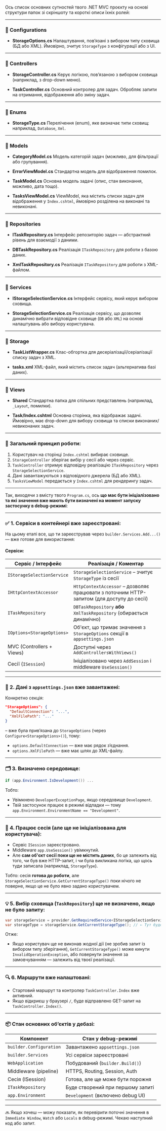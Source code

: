 Ось список основних сутностей твого .NET MVC проєкту на основі структури папок зі скріншоту та короткі описи їхніх ролей:

---

### 📁 **Configurations**

* **StorageOptions.cs**
  Налаштування, пов’язані з вибором типу сховища (БД або XML). Ймовірно, зчитує `StorageType` з конфігурації або з UI.

---

### 📁 **Controllers**

* **StorageController.cs**
  Керує логікою, пов’язаною з вибором сховища (наприклад, з drop-down меню).

* **TaskController.cs**
  Основний контролер для задач. Обробляє запити на отримання, відображення або зміну задач.

---

### 📁 **Enums**

* **StorageType.cs**
  Перелічення (enum), яке визначає типи сховищ: наприклад, `Database`, `Xml`.

---

### 📁 **Models**

* **CategoryModel.cs**
  Модель категорій задач (можливо, для фільтрації або групування).

* **ErrorViewModel.cs**
  Стандартна модель для відображення помилок.

* **TaskModel.cs**
  Основна модель задачі (опис, стан виконання, можливо, дата тощо).

* **TasksViewModel.cs**
  ViewModel, яка містить списки задач для відображення у `Index.cshtml`, ймовірно розділена на виконані та невиконані.

---

### 📁 **Repositories**

* **ITaskRepository.cs**
  Інтерфейс репозиторію задач — абстрактний рівень для взаємодії з даними.

* **DBTaskRepository.cs**
  Реалізація `ITaskRepository` для роботи з базою даних.

* **XmlTaskRepository.cs**
  Реалізація `ITaskRepository` для роботи з XML-файлом.

---

### 📁 **Services**

* **IStorageSelectionService.cs**
  Інтерфейс сервісу, який керує вибором сховища.

* **StorageSelectionService.cs**
  Реалізація сервісу, що дозволяє динамічно вибрати відповідне сховище (`DB` або `XML`) на основі налаштувань або вибору користувача.

---

### 📁 **Storage**

* **TaskListWrapper.cs**
  Клас-обгортка для десеріалізації/серіалізації списку задач з XML.

* **tasks.xml**
  XML-файл, який містить список задач (альтернатива базі даних).

---

### 📁 **Views**

* **Shared**
  Стандартна папка для спільних представлень (наприклад, `_Layout`, помилки).

* **Task/Index.cshtml**
  Основна сторінка, яка відображає задачі. Ймовірно, має drop-down для вибору сховища та списки виконаних/невиконаних задач.

---

### 🔁 **Загальний принцип роботи:**

1. Користувач на сторінці `Index.cshtml` вибирає сховище.
2. `StorageController` зберігає вибір у сесії або через сервіс.
3. `TaskController` отримує відповідну реалізацію `ITaskRepository` через `StorageSelectionService`.
4. Дані завантажуються з відповідного джерела (БД або XML).
5. `TasksViewModel` передається у `Index.cshtml` для рендерингу задач.

---

Так, виходячи з вмісту твого `Program.cs`, ось **що має бути ініціалізовано та які значення вже мають бути визначені на момент запуску застосунку в debug-режимі**:

---

### ✅ **1. Сервіси в контейнері вже зареєстровані:**

На цьому етапі все, що ти зареєстрував через `builder.Services.Add...()` — вже готове для використання:

#### Сервіси:

| Сервіс / Інтерфейс         | Реалізація / Коментар                                                                     |
| -------------------------- | ----------------------------------------------------------------------------------------- |
| `IStorageSelectionService` | `StorageSelectionService` – зчитує `StorageType` із сесії                                 |
| `IHttpContextAccessor`     | `HttpContextAccessor` – дозволяє працювати з поточним HTTP-запитом (для доступу до сесії) |
| `ITaskRepository`          | `DBTaskRepository` **або** `XmlTaskRepository` (обирається динамічно)                     |
| `IOptions<StorageOptions>` | Об'єкт, що тримає значення з `StorageOptions` секції в `appsettings.json`                 |
| MVC (Controllers + Views)  | Доступні через `AddControllersWithViews()`                                                |
| Сесії (`ISession`)         | Ініціалізовано через `AddSession` і middleware `UseSession()`                             |

---

### 🧾 **2. Дані з `appsettings.json` вже завантажені:**

Конкретно секція:

```json
"StorageOptions": {
  "DefaultConnection": "...",
  "XmlFilePath": "..."
}
```

– вже була прив’язана до `StorageOptions` (через `Configure<StorageOptions>()`), тому:

* `options.DefaultConnection` — вже має рядок з’єднання.
* `options.XmlFilePath` — вже має шлях до XML-файлу.

---

### 🗂️ **3. Визначено середовище:**

```csharp
if (app.Environment.IsDevelopment()) ...
```

Тобто:

* Увімкнено `DeveloperExceptionPage`, якщо середовище `Development`.
* Твій застосунок працює в режимі відладки — тому `app.Environment.EnvironmentName == "Development"`.

---

### 🧠 **4. Працює сесія (але ще не ініціалізована для користувача):**

* Сервіс `ISession` зареєстровано.
* Middleware `app.UseSession()` увімкнутий.
* Але **сам об'єкт сесії поки ще не містить даних**, бо це залежить від того, чи був вже HTTP-запит, і чи була викликана логіка, що щось туди записала (наприклад, `StorageType`).

Тобто: сесія **готова до роботи**, але `StorageSelectionService.GetCurrentStorageType()` поки нічого не поверне, якщо це не було явно задано користувачем.

---

### 💡 **5. Вибір сховища (`TaskRepository`) ще не визначено, якщо не було запиту:**

```csharp
var storageService = provider.GetRequiredService<IStorageSelectionService>();
var storageType = storageService.GetCurrentStorageType(); // ← Тут буде Default або Exception
```

Отже:

* Якщо користувач ще не виконав жодної дії (не зробив запит із вибором типу зберігання), `GetCurrentStorageType()` може кинути `InvalidOperationException`, або повернути значення за замовчуванням — залежить від твоєї реалізації.

---

### 🔍 **6. Маршрути вже налаштовані:**

* Стартовий маршрут та контролер `TaskController.Index` вже активний.
* Якщо відкриєш у браузері `/`, буде відправлено GET-запит на `TaskController.Index()`.

---

### 📦 **Стан основних об’єктів у дебазі:**

| Компонент               | Стан у debug-режимі               |
| ----------------------- | --------------------------------- |
| `builder.Configuration` | Завантажено `appsettings.json`    |
| `builder.Services`      | Усі сервіси зареєстровані         |
| `WebApplication`        | Побудований (`builder.Build()`)   |
| Middleware (pipeline)   | HTTPS, Routing, Session, Auth     |
| Сесія (ISession)        | Готова, але ще може бути порожня  |
| `ITaskRepository`       | Буде створений при першому запиті |
| `app.Environment`       | `Development` (включено debug UI) |

---

🔜 Якщо хочеш — можу показати, як перевірити поточні значення в `Immediate Window`, `Watch` або `Locals` в debug-режимі.
Чекаю наступний код або запит.

